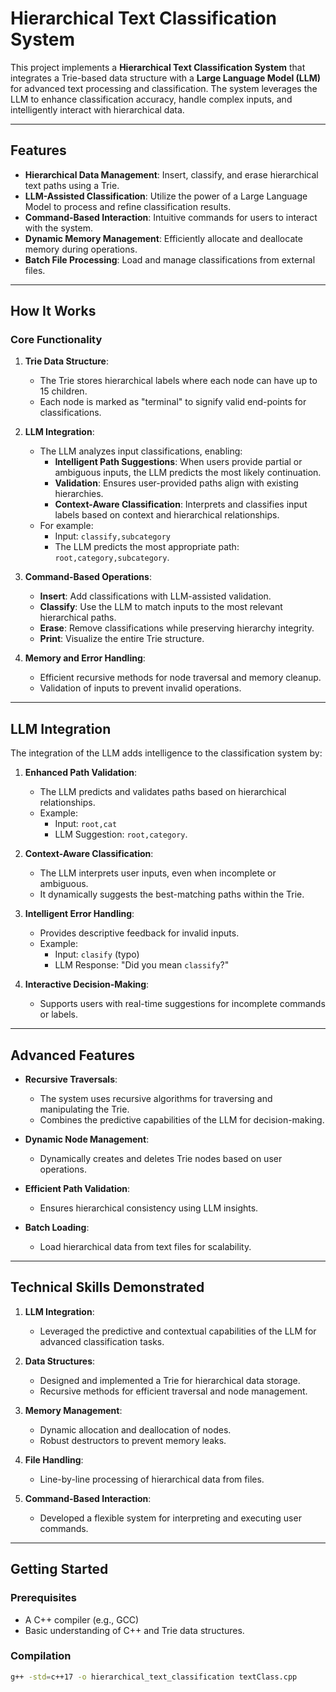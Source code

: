 # Hierarchical Text Classification System

This project implements a **Hierarchical Text Classification System** that integrates a Trie-based data structure with a **Large Language Model (LLM)** for advanced text processing and classification. The system leverages the LLM to enhance classification accuracy, handle complex inputs, and intelligently interact with hierarchical data.

---

## Features

- **Hierarchical Data Management**: Insert, classify, and erase hierarchical text paths using a Trie.
- **LLM-Assisted Classification**: Utilize the power of a Large Language Model to process and refine classification results.
- **Command-Based Interaction**: Intuitive commands for users to interact with the system.
- **Dynamic Memory Management**: Efficiently allocate and deallocate memory during operations.
- **Batch File Processing**: Load and manage classifications from external files.

---

## How It Works

### Core Functionality

1. **Trie Data Structure**:
   - The Trie stores hierarchical labels where each node can have up to 15 children.
   - Each node is marked as "terminal" to signify valid end-points for classifications.

2. **LLM Integration**:
   - The LLM analyzes input classifications, enabling:
     - **Intelligent Path Suggestions**: When users provide partial or ambiguous inputs, the LLM predicts the most likely continuation.
     - **Validation**: Ensures user-provided paths align with existing hierarchies.
     - **Context-Aware Classification**: Interprets and classifies input labels based on context and hierarchical relationships.
   - For example:
     - Input: `classify,subcategory`
     - The LLM predicts the most appropriate path: `root,category,subcategory`.

3. **Command-Based Operations**:
   - **Insert**: Add classifications with LLM-assisted validation.
   - **Classify**: Use the LLM to match inputs to the most relevant hierarchical paths.
   - **Erase**: Remove classifications while preserving hierarchy integrity.
   - **Print**: Visualize the entire Trie structure.

4. **Memory and Error Handling**:
   - Efficient recursive methods for node traversal and memory cleanup.
   - Validation of inputs to prevent invalid operations.

---

## LLM Integration

The integration of the LLM adds intelligence to the classification system by:

1. **Enhanced Path Validation**:
   - The LLM predicts and validates paths based on hierarchical relationships.
   - Example:
     - Input: `root,cat`
     - LLM Suggestion: `root,category`.

2. **Context-Aware Classification**:
   - The LLM interprets user inputs, even when incomplete or ambiguous.
   - It dynamically suggests the best-matching paths within the Trie.

3. **Intelligent Error Handling**:
   - Provides descriptive feedback for invalid inputs.
   - Example:
     - Input: `clasify` (typo)
     - LLM Response: "Did you mean `classify`?"

4. **Interactive Decision-Making**:
   - Supports users with real-time suggestions for incomplete commands or labels.

---

## Advanced Features

- **Recursive Traversals**:
  - The system uses recursive algorithms for traversing and manipulating the Trie.
  - Combines the predictive capabilities of the LLM for decision-making.

- **Dynamic Node Management**:
  - Dynamically creates and deletes Trie nodes based on user operations.

- **Efficient Path Validation**:
  - Ensures hierarchical consistency using LLM insights.

- **Batch Loading**:
  - Load hierarchical data from text files for scalability.

---

## Technical Skills Demonstrated

1. **LLM Integration**:
   - Leveraged the predictive and contextual capabilities of the LLM for advanced classification tasks.

2. **Data Structures**:
   - Designed and implemented a Trie for hierarchical data storage.
   - Recursive methods for efficient traversal and node management.

3. **Memory Management**:
   - Dynamic allocation and deallocation of nodes.
   - Robust destructors to prevent memory leaks.

4. **File Handling**:
   - Line-by-line processing of hierarchical data from files.

5. **Command-Based Interaction**:
   - Developed a flexible system for interpreting and executing user commands.

---

## Getting Started

### Prerequisites
- A C++ compiler (e.g., GCC)
- Basic understanding of C++ and Trie data structures.

### Compilation
```bash
g++ -std=c++17 -o hierarchical_text_classification textClass.cpp
